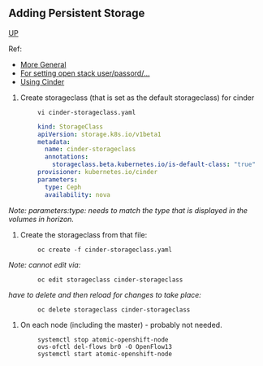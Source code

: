 ## Adding Persistent Storage
[UP](OpenShift.html)

Ref:
 -  [More General](https://docs.openshift.com/container-platform/3.5/install_config/persistent_storage/index.html)
 -  [For setting open stack user/passord/...](https://docs.openshift.com/container-platform/3.5/install_config/configuring_openstack.html#install-config-configuring-openstack)
 -  [Using Cinder](https://docs.openshift.com/container-platform/3.5/install_config/persistent_storage/persistent_storage_cinder.html#install-config-persistent-storage-persistent-storage-cinder)

 1. Create storageclass (that is set as the default storageclass) for cinder
```shell
        vi cinder-storageclass.yaml
```
```yaml
        kind: StorageClass
        apiVersion: storage.k8s.io/v1beta1
        metadata:
          name: cinder-storageclass
          annotations:
            storageclass.beta.kubernetes.io/is-default-class: "true"
        provisioner: kubernetes.io/cinder
        parameters:
          type: Ceph
          availability: nova
```
 *Note: parameters:type: needs to match the type that is displayed in the volumes in horizon.*
 1. Create the storageclass from that file: 
```shell
        oc create -f cinder-storageclass.yaml
```
 *Note: cannot edit via:*
```shell
        oc edit storageclass cinder-storageclass
```
 *have to delete and then reload for changes to take place:*
```shell
        oc delete storageclass cinder-storageclass
```
 1. On each node (including the master) - probably not needed.
```shell
        systemctl stop atomic-openshift-node
        ovs-ofctl del-flows br0 -O OpenFlow13
        systemctl start atomic-openshift-node
```
